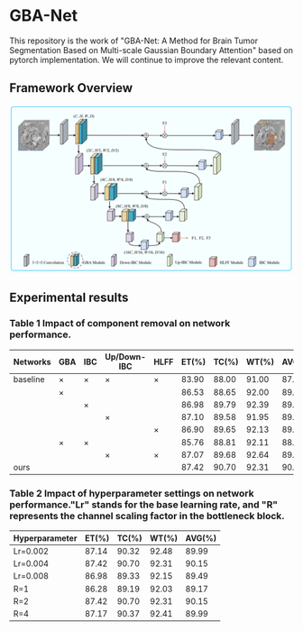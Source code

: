 # GBA-Net
This repository is the work of "GBA-Net: A Method for Brain Tumor Segmentation Based on Multi-scale Gaussian Boundary Attention" based on pytorch implementation. We will continue to improve the relevant content.


## Framework Overview
![Alt text](https://github.com/Glory929/code/blob/main/img/network.png)

## Experimental results
### Table 1 Impact of component removal on network performance.
|Networks  | GBA  | IBC  | Up/Down-IBC  | HLFF  | ET(%)  | TC(%)  | WT(%)  | AVG(%)  
 |---- | ----- | ------ | ----- | ------ | ----- | ------  | ------  | ------ 
 |baseline | ×  | × | × | × | 83.90 | 88.00 | 91.00 | 87.62 
 | | ×  |  |  |  | 86.53 | 88.65 | 92.00 | 89.06
 | |   | × |  |  | 86.98 | 89.79 | 92.39 | 89.72
 | |   |  | × |  | 87.10 | 89.58 | 91.95 | 89.55 
 | |   |  |  | × | 86.90 | 89.65 | 92.13 | 89.56 
 | | ×  | × |  |  | 85.76 | 88.81 | 92.11 | 88.90
 | |   |  | × | × | 87.07 | 89.68 | 92.64 | 89.80 
 |ours |   |  |  |  | 87.42 | 90.70 | 92.31 | 90.15

 ### Table 2 Impact of hyperparameter settings on network performance."Lr" stands for the base learning rate, and "R" represents the channel scaling factor in the bottleneck block.

 Hyperparameter  | ET(%)  | TC(%)  | WT(%)  | AVG(%)
 ---- | ----- | ------   | ----- | ------
 Lr=0.002  | 87.14 | 90.32   | 92.48 | 89.99
 Lr=0.004  | 87.42 | 90.70 | 92.31 | 90.15  
 Lr=0.008  | 86.98 | 89.33   | 92.15 | 89.49
 R=1  | 86.28 | 89.19   | 92.03 | 89.17 
 R=2  | 87.42 | 90.70 | 92.31 | 90.15
 R=4  | 87.17 | 90.37   | 92.41 | 89.99
 




